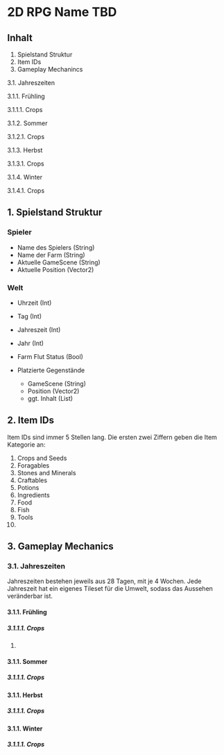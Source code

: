 # 2D RPG Name TBD

## Inhalt
1. Spielstand Struktur
2. Item IDs
3. Gameplay Mechanincs

3.1. Jahreszeiten

3.1.1. Frühling

3.1.1.1. Crops

3.1.2. Sommer

3.1.2.1. Crops

3.1.3. Herbst

3.1.3.1. Crops

3.1.4. Winter

3.1.4.1. Crops

## 1. Spielstand Struktur

### Spieler
- Name des Spielers (String)
- Name der Farm (String)
- Aktuelle GameScene (String)
- Aktuelle Position (Vector2)

### Welt
- Uhrzeit (Int)
- Tag (Int)
- Jahreszeit (Int)
- Jahr (Int)

- Farm Flut Status (Bool)
- Platzierte Gegenstände
    - GameScene (String)
    - Position (Vector2)
    - ggt. Inhalt (List)


## 2. Item IDs
Item IDs sind immer 5 Stellen lang.
Die ersten zwei Ziffern geben die Item Kategorie an:

01. Crops and Seeds
02. Foragables
03. Stones and Minerals
04. Craftables
05. Potions
06. Ingredients
07. Food
08. Fish
09. Tools
10. 

## 3. Gameplay Mechanics

### 3.1. Jahreszeiten

Jahreszeiten bestehen jeweils aus 28 Tagen, mit je 4 Wochen. Jede Jahreszeit hat ein eigenes Tileset für die Umwelt, sodass das Aussehen veränderbar ist.

#### 3.1.1. Frühling

##### 3.1.1.1. Crops

1. 

#### 3.1.1. Sommer

##### 3.1.1.1. Crops

#### 3.1.1. Herbst

##### 3.1.1.1. Crops

#### 3.1.1. Winter

##### 3.1.1.1. Crops

